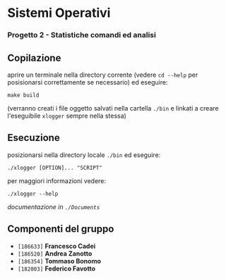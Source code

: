 # Sistemi Operativi

### Progetto 2 - Statistiche comandi ed analisi

## Copilazione

aprire un terminale nella directory corrente (vedere `cd --help` per posisionarsi correttamente se necessario) ed eseguire:

```
make build
```

(verranno creati i file oggetto salvati nella cartella `./bin` e linkati a creare l'eseguibile `xlogger` sempre nella stessa)

## Esecuzione

posizionarsi nella directory locale `./bin` ed eseguire:

```
./xlogger [OPTION]... "SCRIPT"
```

per maggiori informazioni vedere:

```
./xlogger --help
```

_documentazione in `./Documents`_


## Componenti del gruppo
- `[186633]` **Francesco Cadei**
- `[186520]` **Andrea Zanotto**
- `[186354]` **Tommaso Bonomo**
- `[182003]` **Federico Favotto**
